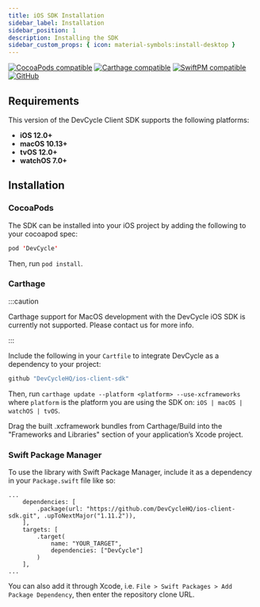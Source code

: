 ```yaml
---
title: iOS SDK Installation
sidebar_label: Installation
sidebar_position: 1
description: Installing the SDK
sidebar_custom_props: { icon: material-symbols:install-desktop }
---
```


[![CocoaPods compatible](https://img.shields.io/cocoapods/v/DevCycle.svg)](https://cocoapods.org/pods/DevCycle)
[![Carthage compatible](https://img.shields.io/badge/Carthage-compatible-4BC51D.svg?style=flat)](https://github.com/Carthage/Carthage)
[![SwiftPM compatible](https://img.shields.io/badge/SwiftPM-compatible-4BC51D.svg?style=flat)](https://swift.org/package-manager/)
[![GitHub](https://img.shields.io/github/stars/devcyclehq/ios-client-sdk.svg?style=social&label=Star&maxAge=2592000)](https://github.com/devcyclehq/ios-client-sdk)

## Requirements

This version of the DevCycle Client SDK supports the following platforms:

- **iOS 12.0+**
- **macOS 10.13+**
- **tvOS 12.0+**
- **watchOS 7.0+**

## Installation

### CocoaPods

The SDK can be installed into your iOS project by adding the following to your cocoapod spec:

```swift
pod 'DevCycle'
```

Then, run `pod install`.

### Carthage

:::caution

Carthage support for MacOS development with the DevCycle iOS SDK is currently not supported. Please contact us for more
info.

:::

Include the following in your `Cartfile` to integrate DevCycle as a dependency to your project:

```swift
github "DevCycleHQ/ios-client-sdk"
```

Then, run `carthage update --platform <platform> --use-xcframeworks` where `platform` is the platform you are using the
SDK on: `iOS | macOS | watchOS | tvOS`.

Drag the built .xcframework bundles from Carthage/Build into the "Frameworks and Libraries" section of your
application’s Xcode project.

### Swift Package Manager

To use the library with Swift Package Manager, include it as a dependency in your `Package.swift` file like so:

```
...
    dependencies: [
        .package(url: "https://github.com/DevCycleHQ/ios-client-sdk.git", .upToNextMajor("1.11.2")),
    ],
    targets: [
        .target(
            name: "YOUR_TARGET",
            dependencies: ["DevCycle"]
        )
    ],
...
```

You can also add it through Xcode, i.e. `File > Swift Packages > Add Package Dependency`, then enter the repository
clone URL.
